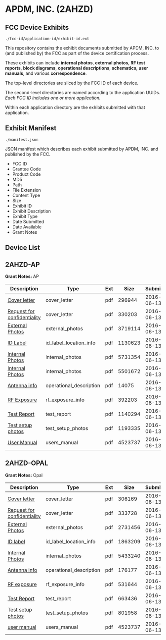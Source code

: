 # APDM, INC. (2AHZD)
## FCC Device Exhibits

```
./fcc-id/application-id/exhibit-id.ext
```

This repository contains the exhibit documents submitted by APDM, INC. to (and published by) the FCC as part of the device certification process.

These exhibits can include **internal photos**, **external photos**, **RF test reports**, **block diagrams**, **operational descriptions**, **schematics**, **user manuals**, and various **correspondence**.

The top-level directories are sliced by the FCC ID of each device.

The second-level directories are named according to the application UUIDs. *Each FCC ID includes one or more application.*

Within each application directory are the exhibits submitted with that application. 

## Exhibit Manifest

```
./manifest.json
```

JSON manifest which describes each exhibit submitted by APDM, INC. and published by the FCC.

- FCC ID
- Grantee Code
- Product Code
- MD5
- Path
- File Extension
- Content Type
- Size
- Exhibit ID
- Exhibit Description
- Exhibit Type
- Date Submitted
- Date Available
- Grant Notes

## Device List
## 2AHZD-AP
**Grant Notes:** AP

| Description | Type | Ext | Size | Submitted | Available |
| ----------- | ---- | --- | ---- | --------- | --------- |
| [Cover letter](2AHZD-AP/f3cab0c13f4b2444b668fa033c8e46c1/3025642.pdf) | cover_letter | pdf | 296944 | 2016-06-13 | 2016-06-13 |
| [Request for confidentiality](2AHZD-AP/f3cab0c13f4b2444b668fa033c8e46c1/3025644.pdf) | cover_letter | pdf | 330203 | 2016-06-13 | 2016-06-13 |
| [External Photos](2AHZD-AP/f3cab0c13f4b2444b668fa033c8e46c1/3025643.pdf) | external_photos | pdf | 3719114 | 2016-06-13 | 2016-06-13 |
| [ID Label](2AHZD-AP/f3cab0c13f4b2444b668fa033c8e46c1/3025648.pdf) | id_label_location_info | pdf | 1130623 | 2016-06-13 | 2016-06-13 |
| [Internal Photos](2AHZD-AP/f3cab0c13f4b2444b668fa033c8e46c1/3025646.pdf) | internal_photos | pdf | 5731354 | 2016-06-13 | 2016-06-13 |
| [Internal Photos](2AHZD-AP/f3cab0c13f4b2444b668fa033c8e46c1/3025647.pdf) | internal_photos | pdf | 5501672 | 2016-06-13 | 2016-06-13 |
| [Antenna info](2AHZD-AP/f3cab0c13f4b2444b668fa033c8e46c1/3025641.pdf) | operational_description | pdf | 14075 | 2016-06-13 | 2016-06-13 |
| [RF Exposure](2AHZD-AP/f3cab0c13f4b2444b668fa033c8e46c1/3025650.pdf) | rf_exposure_info | pdf | 392203 | 2016-06-13 | 2016-06-13 |
| [Test Report](2AHZD-AP/f3cab0c13f4b2444b668fa033c8e46c1/3025652.pdf) | test_report | pdf | 1140294 | 2016-06-13 | 2016-06-13 |
| [Test setup photos](2AHZD-AP/f3cab0c13f4b2444b668fa033c8e46c1/3025653.pdf) | test_setup_photos | pdf | 1193335 | 2016-06-13 | 2016-06-13 |
| [User Manual](2AHZD-AP/f3cab0c13f4b2444b668fa033c8e46c1/3025638.pdf) | users_manual | pdf | 4523737 | 2016-06-13 | 2016-06-13 |
## 2AHZD-OPAL
**Grant Notes:** Opal

| Description | Type | Ext | Size | Submitted | Available |
| ----------- | ---- | --- | ---- | --------- | --------- |
| [Cover letter](2AHZD-OPAL/a843f6bbcea7a65d4299fe1e82bc2a9d/3025627.pdf) | cover_letter | pdf | 306169 | 2016-06-13 | 2016-06-13 |
| [Request for confidentiality](2AHZD-OPAL/a843f6bbcea7a65d4299fe1e82bc2a9d/3025629.pdf) | cover_letter | pdf | 333728 | 2016-06-13 | 2016-06-13 |
| [External Photos](2AHZD-OPAL/a843f6bbcea7a65d4299fe1e82bc2a9d/3025628.pdf) | external_photos | pdf | 2731456 | 2016-06-13 | 2016-06-13 |
| [ID label](2AHZD-OPAL/a843f6bbcea7a65d4299fe1e82bc2a9d/3025632.pdf) | id_label_location_info | pdf | 1863209 | 2016-06-13 | 2016-06-13 |
| [Internal Photos](2AHZD-OPAL/a843f6bbcea7a65d4299fe1e82bc2a9d/3025631.pdf) | internal_photos | pdf | 5433240 | 2016-06-13 | 2016-06-13 |
| [Antenna info](2AHZD-OPAL/a843f6bbcea7a65d4299fe1e82bc2a9d/3025626.pdf) | operational_description | pdf | 176177 | 2016-06-13 | 2016-06-13 |
| [RF exposure](2AHZD-OPAL/a843f6bbcea7a65d4299fe1e82bc2a9d/3025634.pdf) | rf_exposure_info | pdf | 531644 | 2016-06-13 | 2016-06-13 |
| [Test Report](2AHZD-OPAL/a843f6bbcea7a65d4299fe1e82bc2a9d/3025636.pdf) | test_report | pdf | 663436 | 2016-06-13 | 2016-06-13 |
| [Test setup photos](2AHZD-OPAL/a843f6bbcea7a65d4299fe1e82bc2a9d/3025637.pdf) | test_setup_photos | pdf | 801958 | 2016-06-13 | 2016-06-13 |
| [user manual](2AHZD-OPAL/a843f6bbcea7a65d4299fe1e82bc2a9d/3025638.pdf) | users_manual | pdf | 4523737 | 2016-06-13 | 2016-06-13 |
